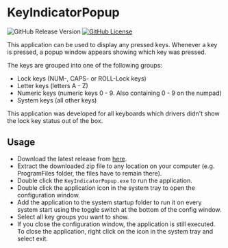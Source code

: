 # KeyIndicatorPopup

![GitHub Release Version](https://img.shields.io/github/v/release/M1S2/KeyIndicatorPopup)
[![GitHub License](https://img.shields.io/github/license/M1S2/KeyIndicatorPopup)](LICENSE.md)

This application can be used to display any pressed keys. Whenever a key is pressed, a popup window appears showing which key was pressed.

The keys are grouped into one of the following groups:
- Lock keys (NUM-, CAPS- or ROLL-Lock keys)
- Letter keys (letters A - Z)
- Numeric keys (numeric keys 0 - 9. Also containing 0 - 9 on the numpad)
- System keys (all other keys)

This application was developed for all keyboards which drivers didn't show the lock key status out of the box.

## Usage
- Download the latest release from [here](https://github.com/M1S2/KeyIndicatorPopup/releases/latest).
- Extract the downloaded zip file to any location on your computer (e.g. ProgramFiles folder, the files have to remain there).
- Double click the `KeyIndicatorPopup.exe` to run the application.
- Double click the application icon in the system tray to open the configuration window.
- Add the application to the system startup folder to run it on every system start using the toggle switch at the bottom of the config window.
- Select all key groups you want to show.
- If you close the configuration window, the application is still executed. To close the application, right click on the icon in the system tray and select exit.
